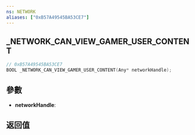 ```yaml
---
ns: NETWORK
aliases: ["0xB57A49545BA53CE7"]
---
```

## _NETWORK_CAN_VIEW_GAMER_USER_CONTENT

```c
// 0xB57A49545BA53CE7
BOOL _NETWORK_CAN_VIEW_GAMER_USER_CONTENT(Any* networkHandle);
```


## 參數
* **networkHandle**: 

## 返回值
